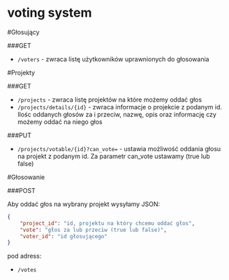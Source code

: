# voting system

#Głosujący

###GET

- `/voters` - zwraca listę użytkowników uprawnionych do głosowania

#Projekty

###GET
- `/projects` - zwraca listę projektów na które możemy oddać głos
- `/projects/details/{id}` - zwraca informacje o projekcie z podanym id. Ilośc oddanych głosów za i przeciw, nazwę, opis oraz informację czy możemy oddać na niego głos

###PUT
- `/projects/votable/{id}?can_vote=` - ustawia możliwość oddania głosu na projekt z podanym id. Za parametr can_vote ustawamy (true lub false)

#Głosowanie

###POST

Aby oddać głos na wybrany projekt wysyłamy JSON:

```json
{
    "project_id": "id, projektu na który chcemu oddać głos",
    "vote": "głos za lub przeciw (true lub false)",
    "voter_id": "id głosującego"
}
```
pod adress:

- `/votes`

